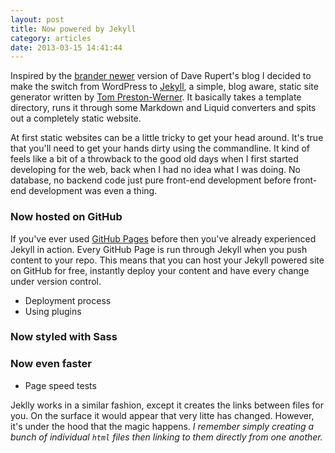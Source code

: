 ```yaml
---
layout: post
title: Now powered by Jekyll
category: articles
date: 2013-03-15 14:41:44
---
```


Inspired by the [brander newer](http://daverupert.com/2012/11/brander-newer/) version of Dave Rupert's blog I decided to make the switch from WordPress to [Jekyll](http://jekyllrb.com/), a simple, blog aware, static site generator written by [Tom Preston-Werner](http://tom.preston-werner.com/). It basically takes a template directory, runs it through some Markdown and Liquid converters and spits out a completely static website.

At first static websites can be a little tricky to get your head around. It's true that you'll need to get your hands dirty using the commandline. It kind of feels like a bit of a throwback to the good old days when I first started developing for the web, back when I had no idea what I was doing. No database, no backend code just pure front-end development before front-end development was even a thing.

### Now hosted on GitHub

If you've ever used [GitHub Pages](http://pages.github.com/) before then you've already experienced Jekyll in action. Every GitHub Page is run through Jekyll when you push content to your repo. This means that you can host your Jekyll powered site on GitHub for free, instantly deploy your content and have every change under version control.

- Deployment process
- Using plugins

### Now styled with Sass

### Now even faster

- Page speed tests

Jeklly works in a similar fashion, except it creates the links between files for you.
On the surface it would appear that very litte has changed. However, it's under the hood that the magic happens.
*I remember simply creating a bunch of individual `html` files then linking to them directly from one another.*
